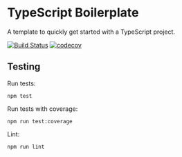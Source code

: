 # TypeScript Boilerplate

A template to quickly get started with a TypeScript project.

[![Build Status](https://travis-ci.org/baspeeters/typescript-boilerplate.svg?branch=master)](https://travis-ci.org/baspeeters/typescript-boilerplate)  [![codecov](https://codecov.io/gh/baspeeters/typescript-boilerplate/branch/master/graph/badge.svg)](https://codecov.io/gh/baspeeters/typescript-boilerplate)



## Testing

Run tests:
```
npm test
```

Run tests with coverage:
```
npm run test:coverage
```

Lint:
```
npm run lint
```
